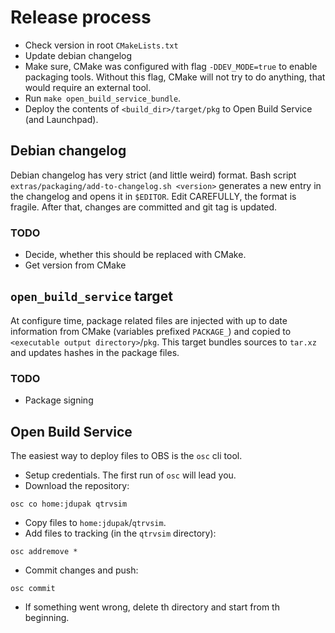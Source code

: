 # Release process

- Check version in root `CMakeLists.txt`
- Update debian changelog
- Make sure, CMake was configured with flag `-DDEV_MODE=true` to enable packaging tools. Without this flag, CMake will
  not try to do anything, that would require an external tool.
- Run `make open_build_service_bundle`.
- Deploy the contents of `<build_dir>/target/pkg` to Open Build Service (and Launchpad).

## Debian changelog

Debian changelog has very strict (and little weird) format. Bash script `extras/packaging/add-to-changelog.sh
<version>` generates a new entry in the changelog and opens it in `$EDITOR`. Edit CAREFULLY, the format is fragile.
After that, changes are committed and git tag is updated.

### TODO

- Decide, whether this should be replaced with CMake.
- Get version from CMake

## `open_build_service` target

At configure time, package related files are injected with up to date information from CMake (variables prefixed
`PACKAGE_`) and copied to `<executable output directory>`/`pkg`. This target bundles sources to `tar.xz` and updates
hashes in the package files.

### TODO

- Package signing

## Open Build Service

The easiest way to deploy files to OBS is the `osc` cli tool.

- Setup credentials. The first run of `osc` will lead you.
- Download the repository:

```shell
osc co home:jdupak qtrvsim
```

- Copy files to `home:jdupak`/`qtrvsim`.
- Add files to tracking (in the `qtrvsim` directory):

```shell
osc addremove *
```

- Commit changes and push:

```shell
osc commit
```

- If something went wrong, delete th directory and start from th beginning.

